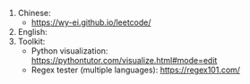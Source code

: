 1. Chinese:
   - https://wy-ei.github.io/leetcode/
2. English:
3. Toolkit:
   - Python visualization: https://pythontutor.com/visualize.html#mode=edit
   - Regex tester (multiple languages): https://regex101.com/